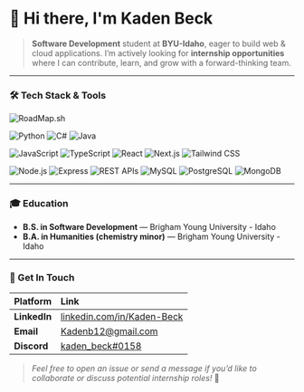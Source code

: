 # 👋 Hi there, I'm **Kaden Beck**

> **Software Development** student at **BYU-Idaho**, eager to build web & cloud applications. I’m actively looking for **internship opportunities** where I can contribute, learn, and grow with a forward-thinking team.

---

### 🛠️ Tech Stack & Tools

![RoadMap.sh](https://roadmap.sh/u/kadenbeck)

![Python](https://img.shields.io/badge/-Python-3776AB?logo=python&logoColor=white&style=flat)
![C#](https://img.shields.io/badge/-C%23-239120?logo=c-sharp&logoColor=white&style=flat)
![Java](https://img.shields.io/badge/-Java-007396?logo=java&logoColor=white&style=flat)

![JavaScript](https://img.shields.io/badge/-JavaScript-F7DF1E?logo=javascript&logoColor=black&style=flat)
![TypeScript](https://img.shields.io/badge/-TypeScript-3178C6?logo=typescript&logoColor=white&style=flat)
![React](https://img.shields.io/badge/-React-61DAFB?logo=react&logoColor=black&style=flat)
![Next.js](https://img.shields.io/badge/-Next.js-000000?logo=nextdotjs&logoColor=white&style=flat)
![Tailwind CSS](https://img.shields.io/badge/-Tailwind_CSS-06B6D4?logo=tailwindcss&logoColor=white&style=flat)

![Node.js](https://img.shields.io/badge/-Node.js-339933?logo=nodedotjs&logoColor=white&style=flat)
![Express](https://img.shields.io/badge/-Express-000000?logo=express&logoColor=white&style=flat)
![REST APIs](https://img.shields.io/badge/-REST_APIs-333333?logo=swagger&logoColor=white&style=flat)
![MySQL](https://img.shields.io/badge/-MySQL-4479A1?logo=mysql&logoColor=white&style=flat)
![PostgreSQL](https://img.shields.io/badge/-PostgreSQL-336791?logo=postgresql&logoColor=white&style=flat)
![MongoDB](https://img.shields.io/badge/-MongoDB-47A248?logo=mongodb&logoColor=white&style=flat)

---

### 🎓 Education

* **B.S. in Software Development** — Brigham Young University - Idaho
* **B.A. in Humanities (chemistry minor)** — Brigham Young University - Idaho

---

### 🤝 Get In Touch

| Platform | Link |
| :--- | :--- |
| **LinkedIn** | [linkedin.com/in/Kaden-Beck](https://linkedin.com/in/Kaden-Beck) |
| **Email** | <Kadenb12@gmail.com> |
|**Discord**|[kaden_beck#0158](https://discordapp.com/users/kaden_beck)|

> *Feel free to open an issue or send a message if you’d like to collaborate or discuss potential internship roles!* 🚀
